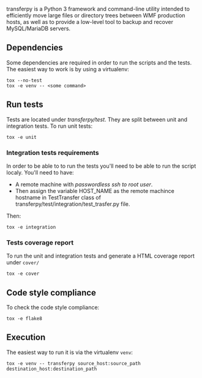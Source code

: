 transferpy is a Python 3 framework and command-line utility intended to efficiently move large files or directory trees between WMF production hosts, as well as to provide a low-level tool to backup and recover MySQL/MariaDB servers.

## Dependencies

Some dependencies are required in order to run the scripts and the tests. The easiest way to work is by using a virtualenv:

```
tox --no-test
tox -e venv -- <some command>
```

## Run tests

Tests are located under *transferpy/test*. They are split between unit and integration tests. To run unit tests:

```
tox -e unit
```

### Integration tests requirements

In order to be able to to run the tests you'll need to be able to run the script localy. You'll need to have:
* A remote machine with *passwordless ssh to root user*.
* Then assign the variable HOST\_NAME as the remote machince hostname
  in TestTransfer class of transferpy/test/integration/test\_trasfer.py file.

Then:
```
tox -e integration
```

### Tests coverage report

To run the unit and integration tests and generate a HTML coverage report under `cover/`

```
tox -e cover
```

## Code style compliance

To check the code style compliance:

```
tox -e flake8
```

## Execution

The easiest way to run it is via the virtualenv `venv`:
```
tox -e venv -- transferpy source_host:source_path destination_host:destination_path
```
